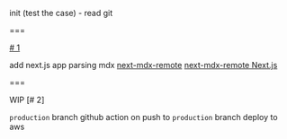init (test the case) - read git

===

[# 1](https://github.com/otmjka/log-obsidian-github-vault-app/issues/1)

add next.js app
parsing mdx
[next-mdx-remote](https://github.com/hashicorp/next-mdx-remote?tab=readme-ov-file)
[next-mdx-remote Next.js](https://github.com/vercel/next.js/blob/canary/examples/with-mdx-remote/posts/example-post.mdx)

===

WIP [# 2]

`production` branch
github action on push to `production` branch
deploy to aws
